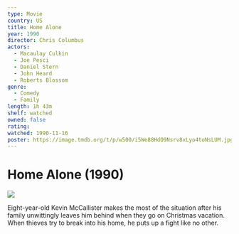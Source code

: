 ```yaml
---
type: Movie
country: US
title: Home Alone
year: 1990
director: Chris Columbus
actors:
  - Macaulay Culkin
  - Joe Pesci
  - Daniel Stern
  - John Heard
  - Roberts Blossom
genre:
  - Comedy
  - Family
length: 1h 43m
shelf: watched
owned: false
rating:
watched: 1990-11-16
poster: https://image.tmdb.org/t/p/w500/i5We88HdO9Nsrv8xLyo4toNsLUM.jpg
---
```


# Home Alone (1990)

![](https://image.tmdb.org/t/p/w500/i5We88HdO9Nsrv8xLyo4toNsLUM.jpg)

Eight-year-old Kevin McCallister makes the most of the situation after his family unwittingly leaves him behind when they go on Christmas vacation. When thieves try to break into his home, he puts up a fight like no other.